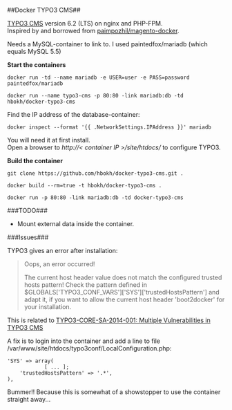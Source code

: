 ##Docker TYPO3 CMS##

[TYPO3 CMS](http://typo3.org/typo3-cms/) version 6.2 (LTS) on nginx and PHP-FPM.  
Inspired by and borrowed from [paimpozhil/magento-docker](https://registry.hub.docker.com/u/paimpozhil/magento-docker/).

Needs a MySQL-container to link to.
I used paintedfox/mariadb (which equals MySQL 5.5)

**Start the containers**

```docker run -td --name mariadb -e USER=user -e PASS=password  paintedfox/mariadb```

```docker run --name typo3-cms -p 80:80 -link mariadb:db -td hbokh/docker-typo3-cms```

Find the IP address of the database-container:

```docker inspect --format '{{ .NetworkSettings.IPAddress }}' mariadb```

You will need it at first install.  
Open a browser to *http://< container IP >/site/htdocs/* to configure TYPO3.


**Build the container**

`git clone https://github.com/hbokh/docker-typo3-cms.git .`

`docker build --rm=true -t hbokh/docker-typo3-cms .`

`docker run -p 80:80 -link mariadb:db -td docker-typo3-cms`


###TODO###

- Mount external data inside the container.

###Issues###

TYPO3 gives an error after installation:


> Oops, an error occurred!
> 
> The current host header value does not match the configured trusted hosts pattern! Check the pattern defined in $GLOBALS['TYPO3_CONF_VARS']['SYS']['trustedHostsPattern'] and adapt it, if you want to allow the current host header 'boot2docker' for your installation.

This is related to [TYPO3-CORE-SA-2014-001: Multiple Vulnerabilities in TYPO3 CMS](http://typo3.org/teams/security/security-bulletins/typo3-core/typo3-core-sa-2014-001/)

A fix is to login into the container and add a line to file /var/www/site/htdocs/typo3conf/LocalConfiguration.php:

	'SYS' => array(
                [ ... ];
		'trustedHostsPattern' => '.*',
	),

Bummer!! Because this is somewhat of a showstopper to use the container straight away...
